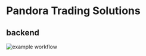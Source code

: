 # Pandora Trading Solutions
## backend

![example workflow](https://github.com/inikishin/pandora_trading_solutions_backend/actions/workflows/ci-pandora-trading-solutions-api.yml/badge.svg)
